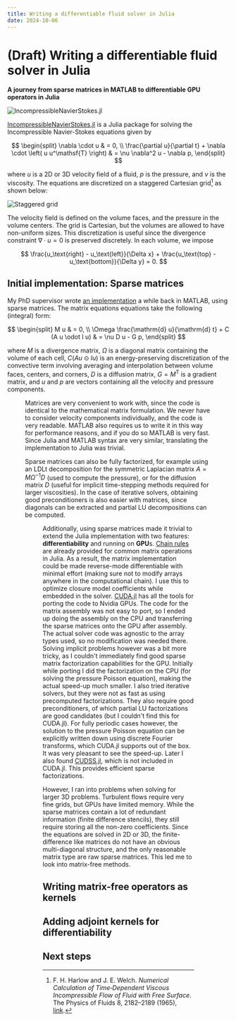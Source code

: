 ```yaml
---
title: Writing a differentiable fluid solver in Julia
date: 2024-10-06
---
```


# (Draft) Writing a differentiable fluid solver in Julia

**A journey from sparse matrices in MATLAB to differentiable GPU operators in Julia**

<img src="/2024-10-06/2024-10-06.png" alt="IncompressibleNavierStokes.jl" />

[IncompressibleNavierStokes.jl](https://github.com/agdestein/IncompressibleNavierStokes.jl)
is a Julia package for solving the Incompressible Navier-Stokes equations given
by

$$
\begin{split}
    \nabla \cdot u & = 0, \\
    \frac{\partial u}{\partial t} + \nabla \cdot \left( u u^\mathsf{T} \right)
    & = \nu \nabla^2 u - \nabla p,
\end{split}
$$

where $u$ is a 2D or 3D velocity field of a fluid, $p$ is the pressure, and
$\nu$ is the viscosity. The equations are discretized on a staggered Cartesian
grid[^Harlow1965] as shown below:

<img src="/2024-10-06/staggered.svg" alt="Staggered grid">

The velocity field is defined on the volume faces, and the pressure in the volume
centers. The grid is Cartesian, but the volumes are allowed to have non-uniform
sizes. This discretization is useful since the divergence constraint
$\nabla \cdot u = 0$
is preserved discretely. In each volume, we impose

$$
\frac{u_\text{right} - u_\text{left}}{\Delta x} +
\frac{u_\text{top} - u_\text{bottom}}{\Delta y}
= 0.
$$

## Initial implementation: Sparse matrices

My PhD supervisor wrote [an implementation](https://github.com/bsanderse/INS2D)
a while back in MATLAB, using sparse matrices. The matrix equations equations
take the following (integral) form:

$$
\begin{split}
    M u & = 0, \\
    \Omega \frac{\mathrm{d} u}{\mathrm{d} t} + C (A u \odot I u) & = \nu D u - G p,
\end{split}
$$

where $M$ is a divergence matrix,
$\Omega$ is a diagonal matrix containing the volume of each cell,
$C (A u \odot I u)$ is an energy-preserving discretization of the convective term involving
averaging and interpolation between volume faces, centers, and corners,
$D$ is a diffusion matrix,
$G = M^\mathsf{T}$ is a gradient matrix, and
$u$ and $p$ are vectors containing all the velocity and pressure components.

<Figure src="/2024-10-06/M.png"
    caption="
        Sparsity pattern of the divergence matrix on a 16x16 grid with a periodic domain.
        The left block discretizes d/dx, the right block d/dy.
        Each of the dots in the left block shows the periodic extension in
        the x-direction, before the y-index is incremented.
    "
/>

Matrices are very convenient to work with, since the code is identical to
the mathematical matrix formulation. We never have to consider velocity
components individually, and the code is very readable. MATLAB also requires
us to write it in this way for performance reasons, and if you do so MATLAB is
very fast. Since Julia and MATLAB syntax are very similar, translating the
implementation to Julia was trivial.

Sparse matrices can also be fully factorized, for example using an LDLt
decomposition for the symmetric Laplacian matrix $A = M \Omega^{-1} D$ (used to
compute the pressure), or for the diffusion matrix $D$ (useful for implicit
time-stepping methods required for larger viscosities). In the case of iterative
solvers, obtaining good preconditioners is also easier with matrices, since
diagonals can be extracted and partial LU decompositions can be computed.

<Figure src="/2024-10-06/laplace.png"
    caption="
        Sparsity pattern of the Laplace matrix on a 16x16 grid with a periodic domain.
        The LDLt decomposition (with permutation) is given as
        PAP' = LDL'. The matrix L is lower diagonal,
        and the permutation P is optimized for sparsity of L.
    "
/>

Additionally, using sparse matrices made it trivial to extend the
Julia implementation with two features: **differentiability** and running on **GPU**s.
[Chain rules](https://github.com/JuliaDiff/ChainRules.jl) are
already provided for common matrix operations in Julia. As a result, the matrix
implementation could be made reverse-mode differentiable with minimal effort
(making sure not to modify arrays anywhere in the computational chain).
I use this to optimize closure model coefficients while embedded in the
solver.
[CUDA.jl](https://github.com/JuliaGPU/CUDA.jl/) has all the tools for
porting the code to Nvidia GPUs. The code for the matrix assembly was not easy
to port, so I ended up doing the assembly on the CPU and transferring the sparse
matrices onto the GPU after assembly. The actual solver code was agnostic to
the array types used, so no modification was needed there. Solving implicit problems
however was a bit more tricky, as I couldn't immediately find good sparse matrix
factorization capabilities for the GPU. Initially while porting I did the
factorization on the CPU (for solving the pressure Poisson equation), making the
actual speed-up much smaller. I also tried iterative solvers,
but they were not as fast as using precomputed factorizations.
They also require good preconditioners, of which partial LU factorizations are
good candidates (but I couldn't find this for CUDA.jl).
For fully periodic cases however, the solution to
the pressure Poisson equation can be explicitly written down using discrete
Fourier transforms, which CUDA.jl supports out of the box. It was very pleasant
to see the speed-up. Later I also found [CUDSS.jl](https://github.com/exanauts/CUDSS.jl), 
which is not included in CUDA.jl. This provides efficient sparse factorizations.

However, I ran into problems when solving for larger 3D problems. Turbulent
flows require very fine grids, but GPUs have limited memory. While the sparse
matrices contain a lot of redundant information (finite difference stencils),
they still require storing all the non-zero coefficients. Since the equations
are solved in 2D or 3D, the finite-difference like matrices do not have an
obvious multi-diagonal structure, and the only reasonable matrix type are raw
sparse matrices. This led me to look into matrix-free methods.

## Writing matrix-free operators as kernels

## Adding adjoint kernels for differentiability

## Next steps

[^Harlow1965]:
    F. H. Harlow and J. E. Welch.
    _Numerical Calculation of Time‐Dependent Viscous Incompressible Flow of Fluid with Free Surface_.
    The Physics of Fluids 8, 2182–2189 (1965),
    [link](https://aip.scitation.org/doi/pdf/10.1063/1.1761178).
